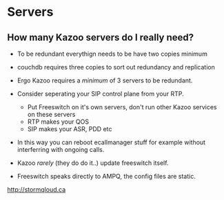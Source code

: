 # Servers 

## How many Kazoo servers do I really need?

* To be redundant everythign needs to be have two copies minimum
* couchdb requires three copies to sort out redundancy and replication

* Ergo Kazoo requires a *minimum* of 3 servers to be redundant.

* Consider seperating your SIP control plane from your RTP.
  * Put Freeswitch on it's own servers, don't run other Kazoo services on these servers
  * RTP makes your QOS
  * SIP makes your ASR, PDD etc

* In this way you can reboot ecallmanager stuff for example without interferring with ongoing calls.
* Kazoo *rarely* (they do do it..) update freeswitch itself.
* Freeswitch speaks directly to AMPQ, the config files are static.

http://stormqloud.ca
